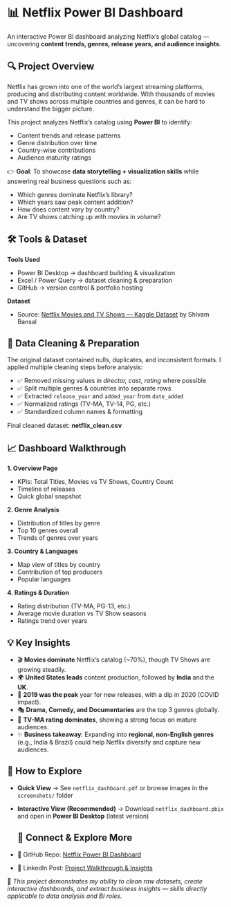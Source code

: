 # 📊 Netflix Power BI Dashboard  

An interactive Power BI dashboard analyzing Netflix’s global catalog — uncovering **content trends, genres, release years, and audience insights**.  

## 🔍 Project Overview  

Netflix has grown into one of the world’s largest streaming platforms, producing and distributing content worldwide. With thousands of movies and TV shows across multiple countries and genres, it can be hard to understand the bigger picture.  

This project analyzes Netflix’s catalog using **Power BI** to identify:  
- Content trends and release patterns  
- Genre distribution over time  
- Country-wise contributions  
- Audience maturity ratings  

👉 **Goal**: To showcase **data storytelling + visualization skills** while answering real business questions such as:  
- Which genres dominate Netflix’s library?  
- Which years saw peak content addition?  
- How does content vary by country?  
- Are TV shows catching up with movies in volume?  

## 🛠️ Tools & Dataset  

**Tools Used**  
- Power BI Desktop → dashboard building & visualization  
- Excel / Power Query → dataset cleaning & preparation  
- GitHub → version control & portfolio hosting  

**Dataset**  
- Source: [Netflix Movies and TV Shows — Kaggle Dataset](https://www.kaggle.com/datasets/shivamb/netflix-shows) by Shivam Bansal  

## 🧹 Data Cleaning & Preparation  

The original dataset contained nulls, duplicates, and inconsistent formats. I applied multiple cleaning steps before analysis:  
- ✅ Removed missing values in *director, cast, rating* where possible  
- ✅ Split multiple genres & countries into separate rows  
- ✅ Extracted `release_year` and `added_year` from `date_added`  
- ✅ Normalized ratings (TV-MA, TV-14, PG, etc.)  
- ✅ Standardized column names & formatting  

Final cleaned dataset: **netflix_clean.csv**  

## 📈 Dashboard Walkthrough  

**1. Overview Page**  
- KPIs: Total Titles, Movies vs TV Shows, Country Count  
- Timeline of releases  
- Quick global snapshot  

**2. Genre Analysis**  
- Distribution of titles by genre  
- Top 10 genres overall  
- Trends of genres over years  

**3. Country & Languages**  
- Map view of titles by country  
- Contribution of top producers  
- Popular languages  

**4. Ratings & Duration**  
- Rating distribution (TV-MA, PG-13, etc.)  
- Average movie duration vs TV Show seasons  
- Ratings trend over years  

## 💡 Key Insights  

- 🎬 **Movies dominate** Netflix’s catalog (~70%), though TV Shows are growing steadily.  
- 🌍 **United States leads** content production, followed by **India** and the **UK**.  
- 📅 **2019 was the peak** year for new releases, with a dip in 2020 (COVID impact).  
- 🎭 **Drama, Comedy, and Documentaries** are the top 3 genres globally.  
- 🔞 **TV-MA rating dominates**, showing a strong focus on mature audiences.  
- ✨ **Business takeaway**: Expanding into **regional, non-English genres** (e.g., India & Brazil) could help Netflix diversify and capture new audiences.  

## 🚀 How to Explore  

- **Quick View** → See `netflix_dashboard.pdf` or browse images in the `screenshots/` folder  
- **Interactive View (Recommended)** → Download `netflix_dashboard.pbix` and open in **Power BI Desktop** (latest version)

  ## 🔗 Connect & Explore More  
- 📂 GitHub Repo: [Netflix Power BI Dashboard](your-repo-link)  
- 💼 LinkedIn Post: [Project Walkthrough & Insights](https://www.linkedin.com/posts/sakshi-verma-841045285_powerbi-dataanalytics-netflixinsights-activity-7331646334833238016-bqeU?utm_source=share&utm_medium=member_desktop&rcm=ACoAAEU9OnEBaBEIQXaz-TIOqDeb7BKd_AFZl-w)  

📌 *This project demonstrates my ability to clean raw datasets, create interactive dashboards, and extract business insights — skills directly applicable to data analysis and BI roles.*  
